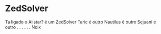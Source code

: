 # ZedSolver
Ta ligado o Alistar? é um ZedSolver
Taric é outro
Nautilus é outro
Sejuani é outro . . .
.
.
.
Noix
